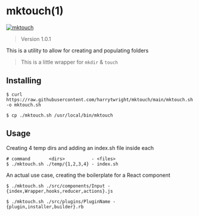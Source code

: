 # mktouch(1)

[![mktouch](https://github.com/harrytwright/mktouch/actions/workflows/mktouch.sh.yml/badge.svg)](https://github.com/harrytwright/mktouch/actions/workflows/mktouch.sh.yml)

> Version 1.0.1

This is a utility to allow for creating and populating folders

> This is a little wrapper for `mkdir` & `touch`

## Installing

```shell
$ curl https://raw.githubusercontent.com/harrytwright/mktouch/main/mktouch.sh -o mktouch.sh

$ cp ./mktouch.sh /usr/local/bin/mktouch
```


## Usage

Creating 4 temp dirs and adding an index.sh file inside each

```shell
# command       <dirs>          - <files>
$ ./mktouch.sh ./temp/{1,2,3,4} - index.sh
```

An actual use case, creating the boilerplate for a React component

```shell
$ ./mktouch.sh ./src/components/Input - {index,Wrapper,hooks,reducer,actions}.js

$ ./mktouch.sh ./src/plugins/PluginName - {plugin,installer,builder}.rb
```
